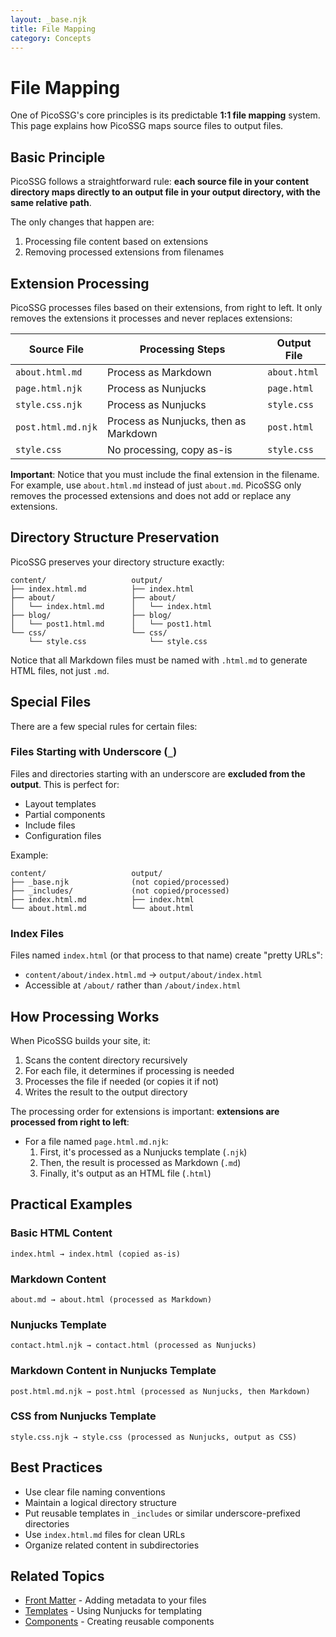 ```yaml
---
layout: _base.njk
title: File Mapping
category: Concepts
---
```


# File Mapping

One of PicoSSG's core principles is its predictable **1:1 file mapping** system. This page explains how PicoSSG maps source files to output files.

## Basic Principle

PicoSSG follows a straightforward rule: **each source file in your content directory maps directly to an output file in your output directory, with the same relative path**.

The only changes that happen are:
1. Processing file content based on extensions
2. Removing processed extensions from filenames

## Extension Processing

PicoSSG processes files based on their extensions, from right to left. It only removes the extensions it processes and never replaces extensions:

| Source File | Processing Steps | Output File |
|-------------|-----------------|-------------|
| `about.html.md` | Process as Markdown | `about.html` |
| `page.html.njk` | Process as Nunjucks | `page.html` |
| `style.css.njk` | Process as Nunjucks | `style.css` |
| `post.html.md.njk` | Process as Nunjucks, then as Markdown | `post.html` |
| `style.css` | No processing, copy as-is | `style.css` |

**Important**: Notice that you must include the final extension in the filename. For example, use `about.html.md` instead of just `about.md`. PicoSSG only removes the processed extensions and does not add or replace any extensions.

## Directory Structure Preservation

PicoSSG preserves your directory structure exactly:

```
content/                   output/
├── index.html.md          ├── index.html
├── about/                 ├── about/
│   └── index.html.md      │   └── index.html
├── blog/                  ├── blog/
│   └── post1.html.md      │   └── post1.html
└── css/                   └── css/
    └── style.css              └── style.css
```

Notice that all Markdown files must be named with `.html.md` to generate HTML files, not just `.md`.

## Special Files

There are a few special rules for certain files:

### Files Starting with Underscore (`_`)

Files and directories starting with an underscore are **excluded from the output**. This is perfect for:

- Layout templates
- Partial components
- Include files
- Configuration files

Example:
```
content/                   output/
├── _base.njk              (not copied/processed)
├── _includes/             (not copied/processed)
├── index.html.md          ├── index.html
└── about.html.md          └── about.html
```

### Index Files

Files named `index.html` (or that process to that name) create "pretty URLs":

- `content/about/index.html.md` → `output/about/index.html`
- Accessible at `/about/` rather than `/about/index.html`

## How Processing Works

When PicoSSG builds your site, it:

1. Scans the content directory recursively
2. For each file, it determines if processing is needed
3. Processes the file if needed (or copies it if not)
4. Writes the result to the output directory

The processing order for extensions is important: **extensions are processed from right to left**:

- For a file named `page.html.md.njk`:
  1. First, it's processed as a Nunjucks template (`.njk`)
  2. Then, the result is processed as Markdown (`.md`)
  3. Finally, it's output as an HTML file (`.html`)

## Practical Examples

### Basic HTML Content

```
index.html → index.html (copied as-is)
```

### Markdown Content

```
about.md → about.html (processed as Markdown)
```

### Nunjucks Template

```
contact.html.njk → contact.html (processed as Nunjucks)
```

### Markdown Content in Nunjucks Template

```
post.html.md.njk → post.html (processed as Nunjucks, then Markdown)
```

### CSS from Nunjucks Template

```
style.css.njk → style.css (processed as Nunjucks, output as CSS)
```

## Best Practices

- Use clear file naming conventions
- Maintain a logical directory structure
- Put reusable templates in `_includes` or similar underscore-prefixed directories
- Use `index.html.md` files for clean URLs
- Organize related content in subdirectories

## Related Topics

- [Front Matter](/frontmatter/) - Adding metadata to your files
- [Templates](/templates/) - Using Nunjucks for templating
- [Components](/components/) - Creating reusable components
